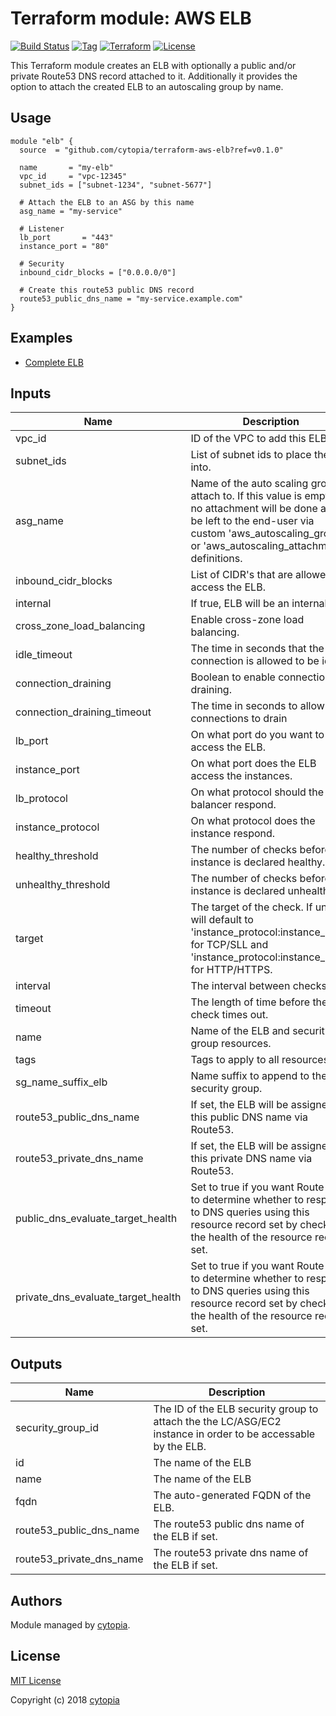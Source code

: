 # Terraform module: AWS ELB

[![Build Status](https://travis-ci.org/cytopia/terraform-aws-elb.svg?branch=master)](https://travis-ci.org/cytopia/terraform-aws-elb)
[![Tag](https://img.shields.io/github/tag/cytopia/terraform-aws-elb.svg)](https://github.com/cytopia/terraform-aws-elb/releases)
[![Terraform](https://img.shields.io/badge/Terraform--registry-aws--elb-brightgreen.svg)](https://registry.terraform.io/modules/cytopia/elb/aws/)
[![License](https://img.shields.io/badge/license-MIT-blue.svg)](https://opensource.org/licenses/MIT)

This Terraform module creates an ELB with optionally a public and/or private Route53 DNS record attached to it.
Additionally it provides the option to attach the created ELB to an autoscaling group by name.


## Usage

```hcl
module "elb" {
  source  = "github.com/cytopia/terraform-aws-elb?ref=v0.1.0"

  name       = "my-elb"
  vpc_id     = "vpc-12345"
  subnet_ids = ["subnet-1234", "subnet-5677"]

  # Attach the ELB to an ASG by this name
  asg_name = "my-service"

  # Listener
  lb_port       = "443"
  instance_port = "80"

  # Security
  inbound_cidr_blocks = ["0.0.0.0/0"]

  # Create this route53 public DNS record
  route53_public_dns_name = "my-service.example.com"
}
```


## Examples

* [Complete ELB](examples/complete/)


## Inputs

| Name | Description | Type | Default | Required |
|------|-------------|:----:|:-----:|:-----:|
| vpc_id | ID of the VPC to add this ELB to. | string | - | yes |
| subnet_ids | List of subnet ids to place the ELB into. | list | - | yes |
| asg_name | Name of the auto scaling group to attach to. If this value is empty, no attachment will be done and is be left to the end-user via custom 'aws_autoscaling_group' or 'aws_autoscaling_attachment' definitions. | string | `` | no |
| inbound_cidr_blocks | List of CIDR's that are allowed to access the ELB. | list | - | yes |
| internal | If true, ELB will be an internal ELB. | string | `false` | no |
| cross_zone_load_balancing | Enable cross-zone load balancing. | string | `true` | no |
| idle_timeout | The time in seconds that the connection is allowed to be idle. | string | `60` | no |
| connection_draining | Boolean to enable connection draining. | string | `false` | no |
| connection_draining_timeout | The time in seconds to allow for connections to drain | string | `300` | no |
| lb_port | On what port do you want to access the ELB. | string | - | yes |
| instance_port | On what port does the ELB access the instances. | string | - | yes |
| lb_protocol | On what protocol should the load balancer respond. | string | `TCP` | no |
| instance_protocol | On what protocol does the instance respond. | string | `TCP` | no |
| healthy_threshold | The number of checks before the instance is declared healthy. | string | `10` | no |
| unhealthy_threshold | The number of checks before the instance is declared unhealthy. | string | `2` | no |
| target | The target of the check. If unset, will default to 'instance_protocol:instance_port' for TCP/SLL and 'instance_protocol:instance_port/' for HTTP/HTTPS. | string | `` | no |
| interval | The interval between checks. | string | `30` | no |
| timeout | The length of time before the check times out. | string | `5` | no |
| name | Name of the ELB and security group resources. | string | - | yes |
| tags | Tags to apply to all resources. | map | `<map>` | no |
| sg_name_suffix_elb | Name suffix to append to the ELB security group. | string | `-elb` | no |
| route53_public_dns_name | If set, the ELB will be assigned this public DNS name via Route53. | string | `` | no |
| route53_private_dns_name | If set, the ELB will be assigned this private DNS name via Route53. | string | `` | no |
| public_dns_evaluate_target_health | Set to true if you want Route 53 to determine whether to respond to DNS queries using this resource record set by checking the health of the resource record set. | string | `true` | no |
| private_dns_evaluate_target_health | Set to true if you want Route 53 to determine whether to respond to DNS queries using this resource record set by checking the health of the resource record set. | string | `true` | no |


## Outputs

| Name | Description |
|------|-------------|
| security_group_id | The ID of the ELB security group to attach the the LC/ASG/EC2 instance in order to be accessable by the ELB. |
| id | The name of the ELB |
| name | The name of the ELB |
| fqdn | The auto-generated FQDN of the ELB. |
| route53_public_dns_name | The route53 public dns name of the ELB if set. |
| route53_private_dns_name | The route53 private dns name of the ELB if set. |


## Authors

Module managed by [cytopia](https://github.com/cytopia).


## License

[MIT License](LICENSE)

Copyright (c) 2018 [cytopia](https://github.com/cytopia)
